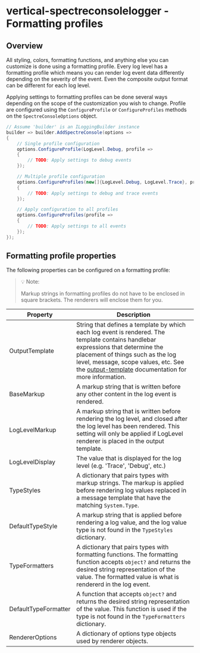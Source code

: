 # vertical-spectreconsolelogger - Formatting profiles

## Overview

All styling, colors, formatting functions, and anything else you can customize is done using a formatting profile. Every log level has a formatting profile which means you can render log event data differently depending on the severity of the event. Even the composite output format can be different for each log level.

Applying settings to formatting profiles can be done several ways depending on the scope of the customization you wish to change. Profile are configured using the `ConfigureProfile` or `ConfigureProfiles` methods on the `SpectreConsoleOptions` object.

```csharp
// Assume 'builder' is an ILoggingBuilder instance
builder => builder.AddSpectreConsole(options =>
{
    // Single profile configuration
    options.ConfigureProfile(LogLevel.Debug, profile =>
    {
        // TODO: Apply settings to debug events
    });

    // Multiple profile configuration
    options.ConfigureProfiles(new[]{LogLevel.Debug, LogLevel.Trace}, profile =>
    {
        // TODO: Apply settings to debug and trace events
    });

    // Apply configuration to all profiles
    options.ConfigureProfiles(profile =>
    {
        // TODO: Apply settings to all events
    });
});
```

## Formatting profile properties

The following properties can be configured on a formatting profile:

> 💡 Note:
>
> Markup strings in formatting profiles do not have to be enclosed in square brackets. The renderers will enclose them for you.

| Property             | Description                                                                                                                                                                                                                                                                                 |
| -------------------- | ------------------------------------------------------------------------------------------------------------------------------------------------------------------------------------------------------------------------------------------------------------------------------------------- |
| OutputTemplate       | String that defines a template by which each log event is rendered. The template contains handlebar expressions that determine the placement of things such as the log level, message, scope values, etc. See the [output-template](output-template.md) documentation for more information. |
| BaseMarkup           | A markup string that is written before any other content in the log event is rendered.                                                                                                                                                                                                      |
| LogLevelMarkup       | A markup string that is written before rendering the log level, and closed after the log level has been rendered. This setting will only be applied if LogLevel renderer is placed in the output template.                                                                                  |
| LogLevelDisplay      | The value that is displayed for the log level (e.g. 'Trace', 'Debug', etc.)                                                                                                                                                                                                                 |
| TypeStyles           | A dictionary that pairs types with markup strings. The markup is applied before rendering log values replaced in a message template that have the matching `System.Type`.                                                                                                                   |
| DefaultTypeStyle     | A markup string that is applied before rendering a log value, and the log value type is not found in the `TypeStyles` dictionary.                                                                                                                                                           |
| TypeFormatters       | A dictionary that pairs types with formatting functions. The formatting function accepts `object?` and returns the desired string representation of the value. The formatted value is what is rendererd in the log event.                                                                   |
| DefaultTypeFormatter | A function that accepts `object?` and returns the desired string representation of the value. This function is used if the type is not found in the `TypeFormatters` dictionary.                                                                                                            |
| RendererOptions      | A dictionary of options type objects used by renderer objects.                                                                                                                                                                                                                              |
